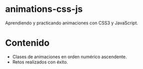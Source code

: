 # animations-css-js
Aprendiendo y practicando animaciones con CSS3 y JavaScript.

# Contenido
* Clases de animaciones en orden numérico ascendente.
* Retos realizados con éxito.
